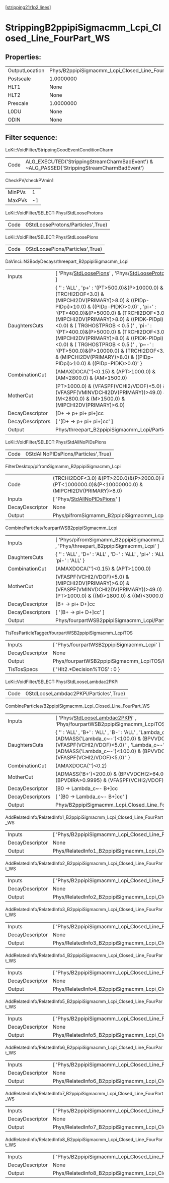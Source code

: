 [[stripping21r1p2 lines]](./stripping21r1p2-index)

# StrippingB2ppipiSigmacmm_Lcpi_Closed_Line_FourPart_WS

## Properties:

|                |                                                             |
|----------------|-------------------------------------------------------------|
| OutputLocation | Phys/B2ppipiSigmacmm_Lcpi_Closed_Line_FourPart_WS/Particles |
| Postscale      | 1.0000000                                                   |
| HLT1           | None                                                        |
| HLT2           | None                                                        |
| Prescale       | 1.0000000                                                   |
| L0DU           | None                                                        |
| ODIN           | None                                                        |

## Filter sequence:

LoKi::VoidFilter/StrippingGoodEventConditionCharm

|      |                                                                                            |
|------|--------------------------------------------------------------------------------------------|
| Code | ALG_EXECUTED('StrippingStreamCharmBadEvent') & ~ALG_PASSED('StrippingStreamCharmBadEvent') |

CheckPV/checkPVmin1

|        |     |
|--------|-----|
| MinPVs | 1   |
| MaxPVs | -1  |

LoKi::VoidFilter/SELECT:Phys/StdLooseProtons

|      |                                   |
|------|-----------------------------------|
| Code | 0StdLooseProtons/Particles',True) |

LoKi::VoidFilter/SELECT:Phys/StdLoosePions

|      |                                 |
|------|---------------------------------|
| Code | 0StdLoosePions/Particles',True) |

DaVinci::N3BodyDecays/threepart_B2ppipiSigmacmm_Lcpi

|                  |                                                                                                                                                                                                                                                                                                                                                                                                                                                                                                                                                   |
|------------------|---------------------------------------------------------------------------------------------------------------------------------------------------------------------------------------------------------------------------------------------------------------------------------------------------------------------------------------------------------------------------------------------------------------------------------------------------------------------------------------------------------------------------------------------------|
| Inputs           | [ 'Phys/[StdLoosePions](./stripping21r1p2-commonparticles-stdloosepions)' , 'Phys/[StdLooseProtons](./stripping21r1p2-commonparticles-stdlooseprotons)' ]                                                                                                                                                                                                                                                                                                                                                                                       |
| DaughtersCuts    | { '' : 'ALL' , 'p+' : '(PT\>500.0)&(P\>10000.0) & (TRCHI2DOF\<3.0) & (MIPCHI2DV(PRIMARY)\>8.0) & ((PIDp-PIDpi)\>10.0) & ((PIDp-PIDK)\>0.0)' , 'pi+' : '(PT\>400.0)&(P\>5000.0) & (TRCHI2DOF\<3.0) & (MIPCHI2DV(PRIMARY)\>8.0) & ((PIDK-PIDpi)\<0.0) & ( TRGHOSTPROB \< 0.5 )' , 'pi-' : '(PT\>400.0)&(P\>5000.0) & (TRCHI2DOF\<3.0) & (MIPCHI2DV(PRIMARY)\>8.0) & ((PIDK-PIDpi)\<0.0) & ( TRGHOSTPROB \< 0.5 )' , 'p~-' : '(PT\>500.0)&(P\>10000.0) & (TRCHI2DOF\<3.0) & (MIPCHI2DV(PRIMARY)\>8.0) & ((PIDp-PIDpi)\>10.0) & ((PIDp-PIDK)\>0.0)' } |
| CombinationCut   | (AMAXDOCA('')\<0.15) & (APT\>1000.0) & (AM\<2800.0) & (AM\>1500.0)                                                                                                                                                                                                                                                                                                                                                                                                                                                                                |
| MotherCut        | (PT\>1000.0) & (VFASPF(VCHI2/VDOF)\<5.0) & (VFASPF(VMINVDCHI2DV(PRIMARY))\>49.0) & (M\<2800.0) & (M\>1500.0) & (MIPCHI2DV(PRIMARY)\>6.0)                                                                                                                                                                                                                                                                                                                                                                                                          |
| DecayDescriptor  | [D+ -\> p+ pi+ pi+]cc                                                                                                                                                                                                                                                                                                                                                                                                                                                                                                                           |
| DecayDescriptors | [ '[D+ -\> p+ pi+ pi+]cc' ]                                                                                                                                                                                                                                                                                                                                                                                                                                                                                                                   |
| Output           | Phys/threepart_B2ppipiSigmacmm_Lcpi/Particles                                                                                                                                                                                                                                                                                                                                                                                                                                                                                                     |

LoKi::VoidFilter/SELECT:Phys/StdAllNoPIDsPions

|      |                                     |
|------|-------------------------------------|
| Code | 0StdAllNoPIDsPions/Particles',True) |

FilterDesktop/pifromSigmamm_B2ppipiSigmacmm_Lcpi

|                 |                                                                                                        |
|-----------------|--------------------------------------------------------------------------------------------------------|
| Code            | (TRCHI2DOF\<3.0) &(PT\>200.0)&(P\>2000.0) &(PT\<1000000.0)&(P\<10000000.0) & (MIPCHI2DV(PRIMARY)\>8.0) |
| Inputs          | [ 'Phys/[StdAllNoPIDsPions](./stripping21r1p2-commonparticles-stdallnopidspions)' ]                  |
| DecayDescriptor | None                                                                                                   |
| Output          | Phys/pifromSigmamm_B2ppipiSigmacmm_Lcpi/Particles                                                      |

CombineParticles/fourpartWSB2ppipiSigmacmm_Lcpi

|                  |                                                                                                                                              |
|------------------|----------------------------------------------------------------------------------------------------------------------------------------------|
| Inputs           | [ 'Phys/pifromSigmamm_B2ppipiSigmacmm_Lcpi' , 'Phys/threepart_B2ppipiSigmacmm_Lcpi' ]                                                      |
| DaughtersCuts    | { '' : 'ALL' , 'D+' : 'ALL' , 'D-' : 'ALL' , 'pi+' : 'ALL' , 'pi-' : 'ALL' }                                                                 |
| CombinationCut   | (AMAXDOCA('')\<0.15) & (APT\>1000.0)                                                                                                         |
| MotherCut        | (VFASPF(VCHI2/VDOF)\<5.0) & (MIPCHI2DV(PRIMARY)\>6.0) & (VFASPF(VMINVDCHI2DV(PRIMARY))\>49.0) & (PT\>1000.0) & ((M)\>1800.0) & ((M)\<3000.0) |
| DecayDescriptor  | [B+ -\> pi+ D+]cc                                                                                                                          |
| DecayDescriptors | [ '[B+ -\> pi+ D+]cc' ]                                                                                                                  |
| Output           | Phys/fourpartWSB2ppipiSigmacmm_Lcpi/Particles                                                                                                |

TisTosParticleTagger/fourpartWSB2ppipiSigmacmm_LcpiTOS

|                 |                                                  |
|-----------------|--------------------------------------------------|
| Inputs          | [ 'Phys/fourpartWSB2ppipiSigmacmm_Lcpi' ]      |
| DecayDescriptor | None                                             |
| Output          | Phys/fourpartWSB2ppipiSigmacmm_LcpiTOS/Particles |
| TisTosSpecs     | { 'Hlt2.\*Decision%TOS' : 0 }                    |

LoKi::VoidFilter/SELECT:Phys/StdLooseLambdac2PKPi

|      |                                        |
|------|----------------------------------------|
| Code | 0StdLooseLambdac2PKPi/Particles',True) |

CombineParticles/B2ppipiSigmacmm_Lcpi_Closed_Line_FourPart_WS

|                  |                                                                                                                                                                                                                                               |
|------------------|-----------------------------------------------------------------------------------------------------------------------------------------------------------------------------------------------------------------------------------------------|
| Inputs           | [ 'Phys/[StdLooseLambdac2PKPi](./stripping21r1p2-commonparticles-stdlooselambdac2pkpi)' , 'Phys/fourpartWSB2ppipiSigmacmm_LcpiTOS' ]                                                                                                        |
| DaughtersCuts    | { '' : 'ALL' , 'B+' : 'ALL' , 'B-' : 'ALL' , 'Lambda_c+' : "(ADMASS('Lambda_c~-')\<100.0) & (BPVVDCHI2\>64.0) & (VFASPF(VCHI2/VDOF)\<5.0)" , 'Lambda_c~-' : "(ADMASS('Lambda_c~-')\<100.0) & (BPVVDCHI2\>64.0) & (VFASPF(VCHI2/VDOF)\<5.0)" } |
| CombinationCut   | (AMAXDOCA('')\<0.2)                                                                                                                                                                                                                           |
| MotherCut        | (ADMASS('B+')\<200.0) & (BPVVDCHI2\>64.0) & (BPVDIRA\>0.9995) & (VFASPF(VCHI2/VDOF)\<5.0)                                                                                                                                                     |
| DecayDescriptor  | [B0 -\> Lambda_c~- B+]cc                                                                                                                                                                                                                    |
| DecayDescriptors | [ '[B0 -\> Lambda_c~- B+]cc' ]                                                                                                                                                                                                            |
| Output           | Phys/B2ppipiSigmacmm_Lcpi_Closed_Line_FourPart_WS/Particles                                                                                                                                                                                   |

AddRelatedInfo/RelatedInfo1_B2ppipiSigmacmm_Lcpi_Closed_Line_FourPart_WS

|                 |                                                                          |
|-----------------|--------------------------------------------------------------------------|
| Inputs          | [ 'Phys/B2ppipiSigmacmm_Lcpi_Closed_Line_FourPart_WS' ]                |
| DecayDescriptor | None                                                                     |
| Output          | Phys/RelatedInfo1_B2ppipiSigmacmm_Lcpi_Closed_Line_FourPart_WS/Particles |

AddRelatedInfo/RelatedInfo2_B2ppipiSigmacmm_Lcpi_Closed_Line_FourPart_WS

|                 |                                                                          |
|-----------------|--------------------------------------------------------------------------|
| Inputs          | [ 'Phys/B2ppipiSigmacmm_Lcpi_Closed_Line_FourPart_WS' ]                |
| DecayDescriptor | None                                                                     |
| Output          | Phys/RelatedInfo2_B2ppipiSigmacmm_Lcpi_Closed_Line_FourPart_WS/Particles |

AddRelatedInfo/RelatedInfo3_B2ppipiSigmacmm_Lcpi_Closed_Line_FourPart_WS

|                 |                                                                          |
|-----------------|--------------------------------------------------------------------------|
| Inputs          | [ 'Phys/B2ppipiSigmacmm_Lcpi_Closed_Line_FourPart_WS' ]                |
| DecayDescriptor | None                                                                     |
| Output          | Phys/RelatedInfo3_B2ppipiSigmacmm_Lcpi_Closed_Line_FourPart_WS/Particles |

AddRelatedInfo/RelatedInfo4_B2ppipiSigmacmm_Lcpi_Closed_Line_FourPart_WS

|                 |                                                                          |
|-----------------|--------------------------------------------------------------------------|
| Inputs          | [ 'Phys/B2ppipiSigmacmm_Lcpi_Closed_Line_FourPart_WS' ]                |
| DecayDescriptor | None                                                                     |
| Output          | Phys/RelatedInfo4_B2ppipiSigmacmm_Lcpi_Closed_Line_FourPart_WS/Particles |

AddRelatedInfo/RelatedInfo5_B2ppipiSigmacmm_Lcpi_Closed_Line_FourPart_WS

|                 |                                                                          |
|-----------------|--------------------------------------------------------------------------|
| Inputs          | [ 'Phys/B2ppipiSigmacmm_Lcpi_Closed_Line_FourPart_WS' ]                |
| DecayDescriptor | None                                                                     |
| Output          | Phys/RelatedInfo5_B2ppipiSigmacmm_Lcpi_Closed_Line_FourPart_WS/Particles |

AddRelatedInfo/RelatedInfo6_B2ppipiSigmacmm_Lcpi_Closed_Line_FourPart_WS

|                 |                                                                          |
|-----------------|--------------------------------------------------------------------------|
| Inputs          | [ 'Phys/B2ppipiSigmacmm_Lcpi_Closed_Line_FourPart_WS' ]                |
| DecayDescriptor | None                                                                     |
| Output          | Phys/RelatedInfo6_B2ppipiSigmacmm_Lcpi_Closed_Line_FourPart_WS/Particles |

AddRelatedInfo/RelatedInfo7_B2ppipiSigmacmm_Lcpi_Closed_Line_FourPart_WS

|                 |                                                                          |
|-----------------|--------------------------------------------------------------------------|
| Inputs          | [ 'Phys/B2ppipiSigmacmm_Lcpi_Closed_Line_FourPart_WS' ]                |
| DecayDescriptor | None                                                                     |
| Output          | Phys/RelatedInfo7_B2ppipiSigmacmm_Lcpi_Closed_Line_FourPart_WS/Particles |

AddRelatedInfo/RelatedInfo8_B2ppipiSigmacmm_Lcpi_Closed_Line_FourPart_WS

|                 |                                                                          |
|-----------------|--------------------------------------------------------------------------|
| Inputs          | [ 'Phys/B2ppipiSigmacmm_Lcpi_Closed_Line_FourPart_WS' ]                |
| DecayDescriptor | None                                                                     |
| Output          | Phys/RelatedInfo8_B2ppipiSigmacmm_Lcpi_Closed_Line_FourPart_WS/Particles |
